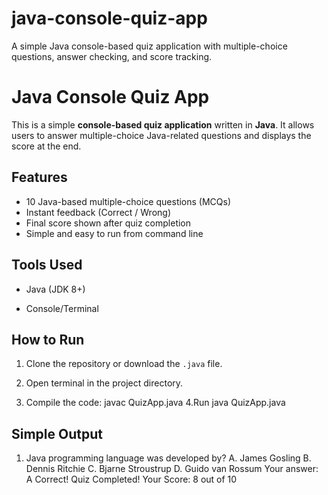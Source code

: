 # java-console-quiz-app
A simple Java console-based quiz application with multiple-choice questions, answer checking, and score tracking.
# Java Console Quiz App 
This is a simple **console-based quiz application** written in **Java**. It allows users to answer multiple-choice Java-related questions and displays the score at the end.

## Features

- 10 Java-based multiple-choice questions (MCQs)
- Instant feedback (Correct / Wrong)
- Final score shown after quiz completion
- Simple and easy to run from command line

## Tools Used

- Java (JDK 8+)
  
- Console/Terminal
## How to Run

1. Clone the repository or download the `.java` file.
   
3. Open terminal in the project directory.
   
5. Compile the code:
   javac QuizApp.java
4.Run
   java QuizApp.java
## Simple Output
1. Java programming language was developed by?
A. James Gosling
B. Dennis Ritchie
C. Bjarne Stroustrup
D. Guido van Rossum
Your answer: A
Correct!
Quiz Completed!
Your Score: 8 out of 10
